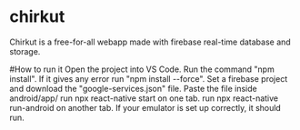 # chirkut
Chirkut is a free-for-all webapp made with firebase real-time database and storage.

#How to run it
Open the project into VS Code. Run the command "npm install".
If it gives any error run "npm install --force".
Set a firebase project and download the "google-services.json" file.
Paste the file inside android/app/
run npx react-native start on one tab.
run npx react-native run-android on another tab.
If your emulator is set up correctly, it should run.
